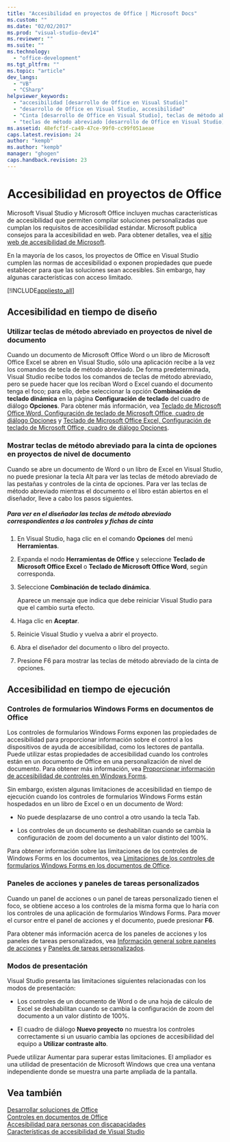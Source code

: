 ```yaml
---
title: "Accesibilidad en proyectos de Office | Microsoft Docs"
ms.custom: ""
ms.date: "02/02/2017"
ms.prod: "visual-studio-dev14"
ms.reviewer: ""
ms.suite: ""
ms.technology: 
  - "office-development"
ms.tgt_pltfrm: ""
ms.topic: "article"
dev_langs: 
  - "VB"
  - "CSharp"
helpviewer_keywords: 
  - "accesibilidad [desarrollo de Office en Visual Studio]"
  - "desarrollo de Office en Visual Studio, accesibilidad"
  - "Cinta [desarrollo de Office en Visual Studio], teclas de método abreviado"
  - "teclas de método abreviado [desarrollo de Office en Visual Studio]"
ms.assetid: 48efcf1f-ca49-47ce-99f0-cc99f051aeae
caps.latest.revision: 24
author: "kempb"
ms.author: "kempb"
manager: "ghogen"
caps.handback.revision: 23
---
```

# Accesibilidad en proyectos de Office
  Microsoft Visual Studio y Microsoft Office incluyen muchas características de accesibilidad que permiten compilar soluciones personalizadas que cumplan los requisitos de accesibilidad estándar.  Microsoft publica consejos para la accesibilidad en web.  Para obtener detalles, vea el [sitio web de accesibilidad de Microsoft](http://go.microsoft.com/fwlink/?LinkID=37113).  
  
 En la mayoría de los casos, los proyectos de Office en Visual Studio cumplen las normas de accesibilidad o exponen propiedades que puede establecer para que las soluciones sean accesibles.  Sin embargo, hay algunas características con acceso limitado.  
  
 [!INCLUDE[appliesto_all](../vsto/includes/appliesto-all-md.md)]  
  
## Accesibilidad en tiempo de diseño  
  
### Utilizar teclas de método abreviado en proyectos de nivel de documento  
 Cuando un documento de Microsoft Office Word o un libro de Microsoft Office Excel se abren en Visual Studio, sólo una aplicación recibe a la vez los comandos de tecla de método abreviado.  De forma predeterminada, Visual Studio recibe todos los comandos de teclas de método abreviado, pero se puede hacer que los reciban Word o Excel cuando el documento tenga el foco; para ello, debe seleccionar la opción **Combinación de teclado dinámica** en la página **Configuración de teclado** del cuadro de diálogo **Opciones**.  Para obtener más información, vea [Teclado de Microsoft Office Word, Configuración de teclado de Microsoft Office, cuadro de diálogo Opciones](../vsto/microsoft-office-word-keyboard-microsoft-office-keyboard-settings-options-dialog-box.md) y [Teclado de Microsoft Office Excel, Configuración de teclado de Microsoft Office, cuadro de diálogo Opciones](../vsto/microsoft-office-excel-keyboard-microsoft-office-keyboard-settings-options-dialog-box.md).  
  
### Mostrar teclas de método abreviado para la cinta de opciones en proyectos de nivel de documento  
 Cuando se abre un documento de Word o un libro de Excel en Visual Studio, no puede presionar la tecla Alt para ver las teclas de método abreviado de las pestañas y controles de la cinta de opciones.  Para ver las teclas de método abreviado mientras el documento o el libro están abiertos en el diseñador, lleve a cabo los pasos siguientes.  
  
##### Para ver en el diseñador las teclas de método abreviado correspondientes a los controles y fichas de cinta  
  
1.  En Visual Studio, haga clic en el comando **Opciones** del menú **Herramientas**.  
  
2.  Expanda el nodo **Herramientas de Office** y seleccione **Teclado de Microsoft Office Excel** o **Teclado de Microsoft Office Word**, según corresponda.  
  
3.  Seleccione **Combinación de teclado dinámica**.  
  
     Aparece un mensaje que indica que debe reiniciar Visual Studio para que el cambio surta efecto.  
  
4.  Haga clic en **Aceptar**.  
  
5.  Reinicie Visual Studio y vuelva a abrir el proyecto.  
  
6.  Abra el diseñador del documento o libro del proyecto.  
  
7.  Presione F6 para mostrar las teclas de método abreviado de la cinta de opciones.  
  
## Accesibilidad en tiempo de ejecución  
  
### Controles de formularios Windows Forms en documentos de Office  
 Los controles de formularios Windows Forms exponen las propiedades de accesibilidad para proporcionar información sobre el control a los dispositivos de ayuda de accesibilidad, como los lectores de pantalla.  Puede utilizar estas propiedades de accesibilidad cuando los controles están en un documento de Office en una personalización de nivel de documento.  Para obtener más información, vea [Proporcionar información de accesibilidad de controles en Windows Forms](../Topic/Providing%20Accessibility%20Information%20for%20Controls%20on%20a%20Windows%20Form.md).  
  
 Sin embargo, existen algunas limitaciones de accesibilidad en tiempo de ejecución cuando los controles de formularios Windows Forms están hospedados en un libro de Excel o en un documento de Word:  
  
-   No puede desplazarse de uno control a otro usando la tecla Tab.  
  
-   Los controles de un documento se deshabilitan cuando se cambia la configuración de zoom del documento a un valor distinto del 100%.  
  
 Para obtener información sobre las limitaciones de los controles de Windows Forms en los documentos, vea [Limitaciones de los controles de formularios Windows Forms en los documentos de Office](../vsto/limitations-of-windows-forms-controls-on-office-documents.md).  
  
### Paneles de acciones y paneles de tareas personalizados  
 Cuando un panel de acciones o un panel de tareas personalizado tienen el foco, se obtiene acceso a los controles de la misma forma que lo haría con los controles de una aplicación de formularios Windows Forms.  Para mover el cursor entre el panel de acciones y el documento, puede presionar **F6**.  
  
 Para obtener más información acerca de los paneles de acciones y los paneles de tareas personalizados, vea [Información general sobre paneles de acciones](../vsto/actions-pane-overview.md) y [Paneles de tareas personalizados](../vsto/custom-task-panes.md).  
  
### Modos de presentación  
 Visual Studio presenta las limitaciones siguientes relacionadas con los modos de presentación:  
  
-   Los controles de un documento de Word o de una hoja de cálculo de Excel se deshabilitan cuando se cambia la configuración de zoom del documento a un valor distinto de 100%.  
  
-   El cuadro de diálogo **Nuevo proyecto** no muestra los controles correctamente si un usuario cambia las opciones de accesibilidad del equipo a **Utilizar contraste alto**.  
  
 Puede utilizar Aumentar para superar estas limitaciones.  El ampliador es una utilidad de presentación de Microsoft Windows que crea una ventana independiente donde se muestra una parte ampliada de la pantalla.  
  
## Vea también  
 [Desarrollar soluciones de Office](../vsto/developing-office-solutions.md)   
 [Controles en documentos de Office](../vsto/controls-on-office-documents.md)   
 [Accesibilidad para personas con discapacidades](../ide/reference/accessibility-for-people-with-disabilities.md)   
 [Características de accesibilidad de Visual Studio](../ide/reference/accessibility-features-of-visual-studio.md)  
  
  